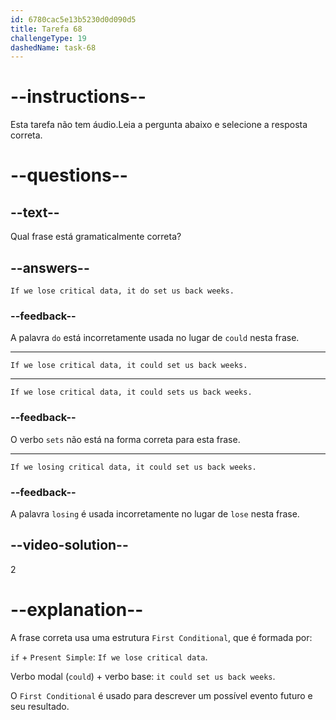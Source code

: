 ```yaml
---
id: 6780cac5e13b5230d0d090d5
title: Tarefa 68
challengeType: 19
dashedName: task-68
---
```


# --instructions--

Esta tarefa não tem áudio.Leia a pergunta abaixo e selecione a resposta correta.

# --questions--

## --text--

Qual frase está gramaticalmente correta?

## --answers--

`If we lose critical data, it do set us back weeks.`

### --feedback--

A palavra `do` está incorretamente usada no lugar de `could` nesta frase.

---

`If we lose critical data, it could set us back weeks.`

---

`If we lose critical data, it could sets us back weeks.`

### --feedback--

O verbo `sets` não está na forma correta para esta frase.

---

`If we losing critical data, it could set us back weeks.`

### --feedback--

A palavra `losing` é usada incorretamente no lugar de `lose` nesta frase.

## --video-solution--

2

# --explanation--

A frase correta usa uma estrutura `First Conditional`, que é formada por:

`if` + `Present Simple`: `If we lose critical data`.

Verbo modal (`could`) + verbo base: `it could set us back weeks`.


O `First Conditional` é usado para descrever um possível evento futuro e seu resultado.

